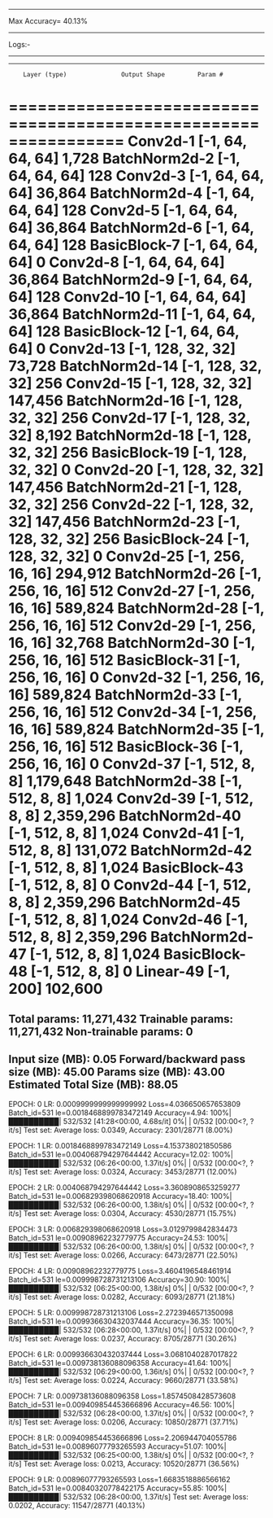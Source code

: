 *********************************************************************************************

Max Accuracy= 40.13%



*********************************************************************************************


Logs:-


*********************************************************************************************


 
----------------------------------------------------------------
        Layer (type)               Output Shape         Param #
================================================================
            Conv2d-1           [-1, 64, 64, 64]           1,728
       BatchNorm2d-2           [-1, 64, 64, 64]             128
            Conv2d-3           [-1, 64, 64, 64]          36,864
       BatchNorm2d-4           [-1, 64, 64, 64]             128
            Conv2d-5           [-1, 64, 64, 64]          36,864
       BatchNorm2d-6           [-1, 64, 64, 64]             128
        BasicBlock-7           [-1, 64, 64, 64]               0
            Conv2d-8           [-1, 64, 64, 64]          36,864
       BatchNorm2d-9           [-1, 64, 64, 64]             128
           Conv2d-10           [-1, 64, 64, 64]          36,864
      BatchNorm2d-11           [-1, 64, 64, 64]             128
       BasicBlock-12           [-1, 64, 64, 64]               0
           Conv2d-13          [-1, 128, 32, 32]          73,728
      BatchNorm2d-14          [-1, 128, 32, 32]             256
           Conv2d-15          [-1, 128, 32, 32]         147,456
      BatchNorm2d-16          [-1, 128, 32, 32]             256
           Conv2d-17          [-1, 128, 32, 32]           8,192
      BatchNorm2d-18          [-1, 128, 32, 32]             256
       BasicBlock-19          [-1, 128, 32, 32]               0
           Conv2d-20          [-1, 128, 32, 32]         147,456
      BatchNorm2d-21          [-1, 128, 32, 32]             256
           Conv2d-22          [-1, 128, 32, 32]         147,456
      BatchNorm2d-23          [-1, 128, 32, 32]             256
       BasicBlock-24          [-1, 128, 32, 32]               0
           Conv2d-25          [-1, 256, 16, 16]         294,912
      BatchNorm2d-26          [-1, 256, 16, 16]             512
           Conv2d-27          [-1, 256, 16, 16]         589,824
      BatchNorm2d-28          [-1, 256, 16, 16]             512
           Conv2d-29          [-1, 256, 16, 16]          32,768
      BatchNorm2d-30          [-1, 256, 16, 16]             512
       BasicBlock-31          [-1, 256, 16, 16]               0
           Conv2d-32          [-1, 256, 16, 16]         589,824
      BatchNorm2d-33          [-1, 256, 16, 16]             512
           Conv2d-34          [-1, 256, 16, 16]         589,824
      BatchNorm2d-35          [-1, 256, 16, 16]             512
       BasicBlock-36          [-1, 256, 16, 16]               0
           Conv2d-37            [-1, 512, 8, 8]       1,179,648
      BatchNorm2d-38            [-1, 512, 8, 8]           1,024
           Conv2d-39            [-1, 512, 8, 8]       2,359,296
      BatchNorm2d-40            [-1, 512, 8, 8]           1,024
           Conv2d-41            [-1, 512, 8, 8]         131,072
      BatchNorm2d-42            [-1, 512, 8, 8]           1,024
       BasicBlock-43            [-1, 512, 8, 8]               0
           Conv2d-44            [-1, 512, 8, 8]       2,359,296
      BatchNorm2d-45            [-1, 512, 8, 8]           1,024
           Conv2d-46            [-1, 512, 8, 8]       2,359,296
      BatchNorm2d-47            [-1, 512, 8, 8]           1,024
       BasicBlock-48            [-1, 512, 8, 8]               0
           Linear-49                  [-1, 200]         102,600
================================================================
Total params: 11,271,432
Trainable params: 11,271,432
Non-trainable params: 0
----------------------------------------------------------------
Input size (MB): 0.05
Forward/backward pass size (MB): 45.00
Params size (MB): 43.00
Estimated Total Size (MB): 88.05
----------------------------------------------------------------
EPOCH: 0 LR: 0.0009999999999999992 
Loss=4.036650657653809 Batch_id=531 le=0.0018468899783472149 Accuracy=4.94: 100%|██████████| 532/532 [41:28<00:00,  4.68s/it]
  0%|          | 0/532 [00:00<?, ?it/s]
Test set: Average loss: 0.0349, Accuracy: 2301/28771 (8.00%)

EPOCH: 1 LR: 0.0018468899783472149 
Loss=4.153738021850586 Batch_id=531 le=0.004068794297644442 Accuracy=12.02: 100%|██████████| 532/532 [06:26<00:00,  1.37it/s]
  0%|          | 0/532 [00:00<?, ?it/s]
Test set: Average loss: 0.0324, Accuracy: 3453/28771 (12.00%)

EPOCH: 2 LR: 0.004068794297644442 
Loss=3.3608908653259277 Batch_id=531 le=0.006829398068620918 Accuracy=18.40: 100%|██████████| 532/532 [06:26<00:00,  1.38it/s]
  0%|          | 0/532 [00:00<?, ?it/s]
Test set: Average loss: 0.0304, Accuracy: 4530/28771 (15.75%)

EPOCH: 3 LR: 0.006829398068620918 
Loss=3.0129799842834473 Batch_id=531 le=0.00908962232779775 Accuracy=24.53: 100%|██████████| 532/532 [06:26<00:00,  1.38it/s]
  0%|          | 0/532 [00:00<?, ?it/s]
Test set: Average loss: 0.0266, Accuracy: 6473/28771 (22.50%)

EPOCH: 4 LR: 0.00908962232779775 
Loss=3.4604196548461914 Batch_id=531 le=0.009998728731213106 Accuracy=30.90: 100%|██████████| 532/532 [06:25<00:00,  1.38it/s]
  0%|          | 0/532 [00:00<?, ?it/s]
Test set: Average loss: 0.0282, Accuracy: 6093/28771 (21.18%)

EPOCH: 5 LR: 0.009998728731213106 
Loss=2.2723946571350098 Batch_id=531 le=0.009936630432037444 Accuracy=36.35: 100%|██████████| 532/532 [06:28<00:00,  1.37it/s]
  0%|          | 0/532 [00:00<?, ?it/s]
Test set: Average loss: 0.0237, Accuracy: 8705/28771 (30.26%)

EPOCH: 6 LR: 0.009936630432037444 
Loss=3.0681040287017822 Batch_id=531 le=0.009738136088096358 Accuracy=41.64: 100%|██████████| 532/532 [06:29<00:00,  1.36it/s]
  0%|          | 0/532 [00:00<?, ?it/s]
Test set: Average loss: 0.0224, Accuracy: 9660/28771 (33.58%)

EPOCH: 7 LR: 0.009738136088096358 
Loss=1.8574508428573608 Batch_id=531 le=0.009409854453666896 Accuracy=46.56: 100%|██████████| 532/532 [06:28<00:00,  1.37it/s]
  0%|          | 0/532 [00:00<?, ?it/s]
Test set: Average loss: 0.0206, Accuracy: 10850/28771 (37.71%)

EPOCH: 8 LR: 0.009409854453666896 
Loss=2.206944704055786 Batch_id=531 le=0.00896077793265593 Accuracy=51.07: 100%|██████████| 532/532 [06:25<00:00,  1.38it/s]
  0%|          | 0/532 [00:00<?, ?it/s]
Test set: Average loss: 0.0213, Accuracy: 10520/28771 (36.56%)

EPOCH: 9 LR: 0.00896077793265593 
Loss=1.6683518886566162 Batch_id=531 le=0.00840320778422175 Accuracy=55.85: 100%|██████████| 532/532 [06:28<00:00,  1.37it/s]
Test set: Average loss: 0.0202, Accuracy: 11547/28771 (40.13%)